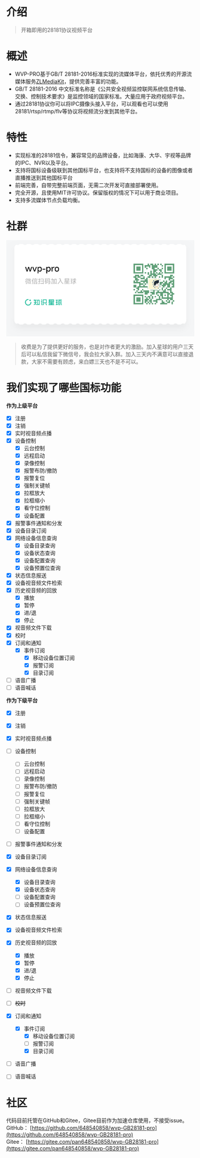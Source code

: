 # 介绍

> 开箱即用的28181协议视频平台

# 概述
- WVP-PRO基于GB/T 28181-2016标准实现的流媒体平台，依托优秀的开源流媒体服务[ZLMediaKit](https://github.com/ZLMediaKit/ZLMediaKit)，提供完善丰富的功能。
- GB/T 28181-2016 中文标准名称是《公共安全视频监控联网系统信息传输、交换、控制技术要求》是监控领域的国家标准。大量应用于政府视频平台。
- 通过28181协议你可以将IPC摄像头接入平台，可以观看也可以使用28181/rtsp/rtmp/flv等协议将视频流分发到其他平台。

# 特性
- 实现标准的28181信令，兼容常见的品牌设备，比如海康、大华、宇视等品牌的IPC、NVR以及平台。
- 支持将国标设备级联到其他国标平台，也支持将不支持国标的设备的图像或者直播推送到其他国标平台
- 前端完善，自带完整前端页面，无需二次开发可直接部署使用。
- 完全开源，且使用MIT许可协议。保留版权的情况下可以用于商业项目。
- 支持多流媒体节点负载均衡。

# 社群
[![社群](_media/shequ.png "shequ")](https://t.zsxq.com/0d8VAD3Dm)
> 收费是为了提供更好的服务，也是对作者更大的激励。加入星球的用户三天后可以私信我留下微信号，我会拉大家入群。加入三天内不满意可以直接退款，大家不需要有顾虑，来白嫖三天也不是不可以。

# 我们实现了哪些国标功能
**作为上级平台**
- [X] 注册
- [X] 注销
- [X] 实时视音频点播
- [X] 设备控制
  - [X] 云台控制
  - [X] 远程启动
  - [X] 录像控制
  - [X] 报警布防/撤防
  - [X] 报警复位
  - [X] 强制关键帧
  - [X] 拉框放大
  - [X] 拉框缩小
  - [X] 看守位控制
  - [X] 设备配置
- [X] 报警事件通知和分发
- [X] 设备目录订阅
- [X] 网络设备信息查询
  - [X] 设备目录查询
  - [X] 设备状态查询
  - [X] 设备配置查询
  - [X] 设备预置位查询
- [X] 状态信息报送
- [X] 设备视音频文件检索
- [X] 历史视音频的回放
  - [X] 播放
  - [X] 暂停
  - [X] 进/退
  - [X] 停止
- [X] 视音频文件下载
- [X] 校时
- [X] 订阅和通知
  - [X] 事件订阅
    - [X] 移动设备位置订阅
    - [X] 报警订阅
    - [X] 目录订阅
- [ ] 语音广播
- [ ] 语音喊话

**作为下级平台**
- [X] 注册
- [X] 注销
- [X] 实时视音频点播
- [ ] 设备控制
  - [ ] 云台控制
  - [ ] 远程启动
  - [ ] 录像控制
  - [ ] 报警布防/撤防
  - [ ] 报警复位
  - [ ] 强制关键帧
  - [ ] 拉框放大
  - [ ] 拉框缩小
  - [ ] 看守位控制
  - [ ] 设备配置
- [ ] 报警事件通知和分发
- [X] 设备目录订阅
- [X] 网络设备信息查询
  - [X] 设备目录查询
  - [X] 设备状态查询
  - [ ] 设备配置查询
  - [ ] 设备预置位查询
- [X] 状态信息报送
- [X] 设备视音频文件检索
- [X] 历史视音频的回放
  - [X] 播放
  - [x] 暂停
  - [x] 进/退
  - [x] 停止
- [ ] 视音频文件下载
- [ ] ~~校时~~
- [X] 订阅和通知
  - [X] 事件订阅
    - [X] 移动设备位置订阅
    - [ ] 报警订阅
    - [X] 目录订阅
- [ ] 语音广播
- [ ] 语音喊话

   


# 社区
代码目前托管在GitHub和Gitee，Gitee目前作为加速仓库使用，不接受issue。  
GitHub： [https://github.com/648540858/wvp-GB28181-pro](https://github.com/648540858/wvp-GB28181-pro)  
Gitee： [https://gitee.com/pan648540858/wvp-GB28181-pro](https://gitee.com/pan648540858/wvp-GB28181-pro)